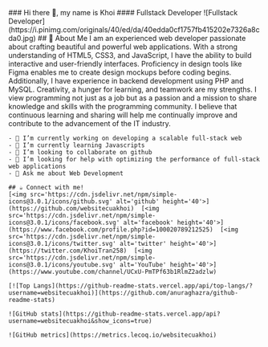<div>
    ### Hi there 👋, my name is Khoi
    #### Fullstack Developer
    ![Fullstack Developer](https://i.pinimg.com/originals/40/ed/da/40edda0cf1757fb415202e7326a8cda0.jpg)
    ## 🚀 About Me
    I am an experienced web developer passionate about crafting beautiful and powerful web applications. With a strong understanding of HTML5, CSS3, and JavaScript, I have the ability to build interactive and user-friendly interfaces. Proficiency in design tools like Figma enables me to create design mockups before coding begins. Additionally, I have experience in backend development using PHP and MySQL. Creativity, a hunger for learning, and teamwork are my strengths. I view programming not just as a job but as a passion and a mission to share knowledge and skills with the programming community. I believe that continuous learning and sharing will help me continually improve and contribute to the advancement of the IT industry.

    - 🔭 I’m currently working on developing a scalable full-stack web 
    - 🌱 I’m currently learning Javascripts 
    - 👯 I’m looking to collaborate on github 
    - 🤔 I’m looking for help with optimizing the performance of full-stack web applications 
    - 💬 Ask me about Web Development 

    ## ☕ Connect with me!
    [<img src='https://cdn.jsdelivr.net/npm/simple-icons@3.0.1/icons/github.svg' alt='github' height='40'>](https://github.com/websitecuakhoi)  [<img src='https://cdn.jsdelivr.net/npm/simple-icons@3.0.1/icons/facebook.svg' alt='facebook' height='40'>](https://www.facebook.com/profile.php?id=100020789212525)  [<img src='https://cdn.jsdelivr.net/npm/simple-icons@3.0.1/icons/twitter.svg' alt='twitter' height='40'>](https://twitter.com/KhoiTran258)  [<img src='https://cdn.jsdelivr.net/npm/simple-icons@3.0.1/icons/youtube.svg' alt='YouTube' height='40'>](https://www.youtube.com/channel/UCxU-PmTPf63b1RlmZ2adzlw)  

    [![Top Langs](https://github-readme-stats.vercel.app/api/top-langs/?username=websitecuakhoi)](https://github.com/anuraghazra/github-readme-stats)

    ![GitHub stats](https://github-readme-stats.vercel.app/api?username=websitecuakhoi&show_icons=true)  

    ![GitHub metrics](https://metrics.lecoq.io/websitecuakhoi)  
</div>
